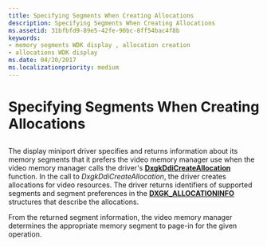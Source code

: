 ```yaml
---
title: Specifying Segments When Creating Allocations
description: Specifying Segments When Creating Allocations
ms.assetid: 31bfbfd9-89e5-42fe-90bc-8ff54bac4f8b
keywords:
- memory segments WDK display , allocation creation
- allocations WDK display
ms.date: 04/20/2017
ms.localizationpriority: medium
---
```


# Specifying Segments When Creating Allocations


## <span id="ddk_specifying_segments_for_creating_and_rendering_allocations_gg"></span><span id="DDK_SPECIFYING_SEGMENTS_FOR_CREATING_AND_RENDERING_ALLOCATIONS_GG"></span>


The display miniport driver specifies and returns information about its memory segments that it prefers the video memory manager use when the video memory manager calls the driver's [**DxgkDdiCreateAllocation**](https://docs.microsoft.com/windows-hardware/drivers/ddi/d3dkmddi/nc-d3dkmddi-dxgkddi_createallocation) function. In the call to *DxgkDdiCreateAllocation*, the driver creates allocations for video resources. The driver returns identifiers of supported segments and segment preferences in the [**DXGK\_ALLOCATIONINFO**](https://docs.microsoft.com/windows-hardware/drivers/ddi/d3dkmddi/ns-d3dkmddi-_dxgk_allocationinfo) structures that describe the allocations.

From the returned segment information, the video memory manager determines the appropriate memory segment to page-in for the given operation.

 

 





